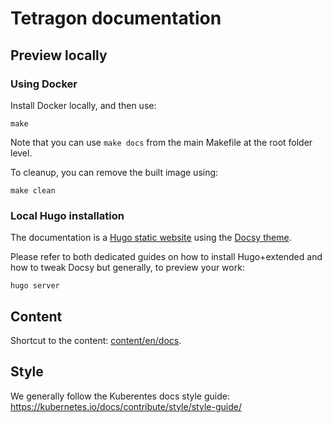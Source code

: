 # Tetragon documentation

## Preview locally

### Using Docker

Install Docker locally, and then use:

```shell
make
```

Note that you can use `make docs` from the main Makefile at the root folder
level.

To cleanup, you can remove the built image using:

```shell
make clean
```

### Local Hugo installation

The documentation is a [Hugo static website](https://github.com/gohugoio/hugo)
using the [Docsy theme](https://github.com/google/docsy).

Please refer to both dedicated guides on how to install Hugo+extended and how
to tweak Docsy but generally, to preview your work:
```shell
hugo server
```

## Content

Shortcut to the content:
[content/en/docs](https://github.com/cilium/tetragon/tree/main/docs/content/en/docs).

## Style

We generally follow the Kuberentes docs style guide: https://kubernetes.io/docs/contribute/style/style-guide/
